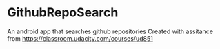 # GithubRepoSearch
An android app that searches github repositories 
Created with assitance from https://classroom.udacity.com/courses/ud851
